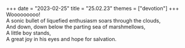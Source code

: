+++
date = "2023-02-25"
title = "25.02.23"
themes = ["devotion"]
+++
Wooooooooo!  
A sonic bullet of liquefied enthusiasm soars through the clouds,  
And down, down below the parting sea of marshmellows,  
A little boy stands,  
A great joy in his eyes and hope for salvation.
